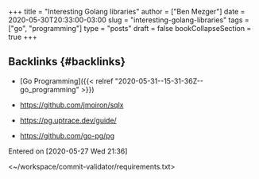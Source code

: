 +++
title = "Interesting Golang libraries"
author = ["Ben Mezger"]
date = 2020-05-30T20:33:00-03:00
slug = "interesting-golang-libraries"
tags = ["go", "programming"]
type = "posts"
draft = false
bookCollapseSection = true
+++

## Backlinks {#backlinks}

-   [Go Programming]({{< relref "2020-05-31--15-31-36Z--go_programming" >}})

-   <https://github.com/jmoiron/sqlx>
-   <https://pg.uptrace.dev/guide/>
-   <https://github.com/go-pg/pg>

Entered on <span class="timestamp-wrapper"><span class="timestamp">[2020-05-27 Wed 21:36]</span></span>

<~/workspace/commit-validator/requirements.txt>
